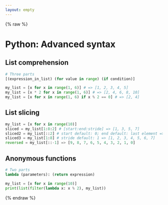 ```yaml
---
layout: empty
---
```


{% raw %}

# Python: Advanced syntax

## List comprehension
```python
# Three parts
[(expression_in_list) (for value in range) (if condition)]

my_list = [x for x in range(1, 6)] # => [1, 2, 3, 4, 5]
my_list = [x * 2 for x in range(1, 6)] # => [2, 4, 6, 8, 10]
my_list = [x for x in range(1, 6) if x % 2 == 0] # => [2, 4]
```

## List slicing
```python
my_list = [x for x in range(10)]
sliced = my_list[1:8:2] # [start:end:stride] => [1, 3, 5, 7]
sliced2 = my_list[::2] # start default: 0; end default: last element => [0, 2, 4, 6, 8]
sliced3 = my_list[1:8] # stride default: 1 => [1, 2, 3, 4, 5, 6, 7]
reversed = my_list[::-1] => [9, 8, 7, 6, 5, 4, 3, 2, 1, 0]
```

## Anonymous functions
```python
# Two parts
lambda (parameters): (return expression)

my_list = [x for x in range(10)]
print(list(filter(lambda x: x % 2), my_list))
```

{% endraw %}
